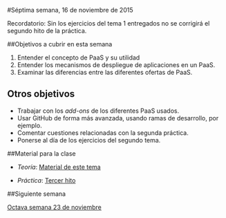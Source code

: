#Séptima semana, 16 de noviembre de 2015

Recordatorio: Sin los ejercicios del tema 1 entregados no se corrigirá
el segundo hito de la práctica. 

##Objetivos a cubrir en esta semana

1. Entender el concepto de PaaS y su utilidad
1. Entender los mecanismos de despliegue de aplicaciones en un PaaS.
2. Examinar las diferencias entre las diferentes ofertas de PaaS. 

## Otros objetivos
* Trabajar con los *add-ons* de los diferentes PaaS usados.
* Usar GitHub de forma más avanzada, usando ramas de desarrollo, por ejemplo.
* Comentar cuestiones relacionadas con la segunda práctica.
* Ponerse al día de los ejercicios del segundo tema. 

##Material para la clase

* *Teoría*:
  [Material de este  tema](http://jj.github.io/CC/documentos/temas/PaaS)

* *Práctica*: [Tercer hito](http://jj.github.io/CC/documentos/practicas/3.PaaS)


##Siguiente semana

[Octava semana 23 de noviembre](8-semana.md) 
